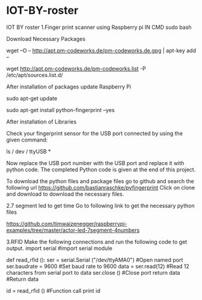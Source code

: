 # IOT-BY-roster
IOT BY roster
1.Finger print scanner using Raspberry pi
IN CMD
sudo bash

Download Necessary Packages

wget –O – http://apt.pm-codeworks.de/pm-codeworks.de.gpg | apt-key add –

wget http://apt.pm-codeworks.de/pm-codeworks.list -P /etc/apt/sources.list.d/


After installation of packages update Raspberry Pi

sudo apt-get update

sudo apt-get install python-fingerprint –yes



After installation of Libraries

Check your fingerprint sensor for the USB port connected by using the given command:

ls / dev / ttyUSB *

Now replace the USB port number with the USB port and replace it with python code. The completed Python code is given at the end of this project.
 
To download the python files and package files go to github and search the following url
https://github.com/bastianraschke/pyfingerprint
Click on clone and download to download the necessary files. 

2.7 segment led to get time
  Go to following link to get the necessary python files
  
https://github.com/timwaizenegger/raspberrypi-examples/tree/master/actor-led-7segment-4numbers

3.RFID
Make the following connections and run the following code to get output. 
import serial                                                  #import serial module

def read_rfid ():
   ser = serial.Serial ("/dev/ttyAMA0")                           #Open named port 
   ser.baudrate = 9600                                            #Set baud rate to 9600
   data = ser.read(12)                                            #Read 12 characters from serial port to data
   ser.close ()                                                   #Close port
   return data                                                    #Return data

id = read_rfid ()                                              #Function call
print id


